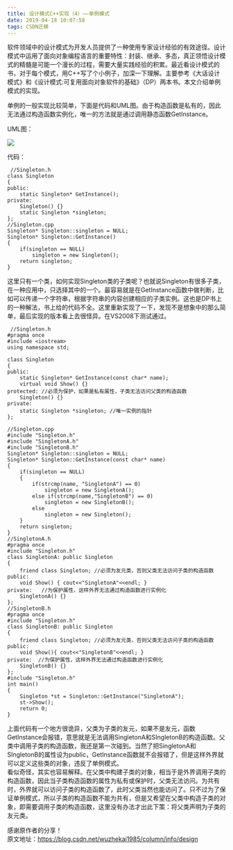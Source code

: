 ```yaml
---
title: 设计模式C++实现（4）——单例模式
date: 2019-04-18 10:07:58
tags: CSDN迁移
---
```

   软件领域中的设计模式为开发人员提供了一种使用专家设计经验的有效途径。设计模式中运用了面向对象编程语言的重要特性：封装、继承、多态，真正领悟设计模式的精髓是可能一个漫长的过程，需要大量实践经验的积累。最近看设计模式的书，对于每个模式，用C++写了个小例子，加深一下理解。主要参考《大话设计模式》和《设计模式:可复用面向对象软件的基础》（DP）两本书。本文介绍单例模式的实现。

 单例的一般实现比较简单，下面是代码和UML图。由于构造函数是私有的，因此无法通过构造函数实例化，唯一的方法就是通过调用静态函数GetInstance。

 UML图：

 ![](https://img-blog.csdnimg.cn/20190418100558818.gif)

 代码：

 
```
 //Singleton.h
class Singleton  
{
public:
    static Singleton* GetInstance();
private:
    Singleton() {}
    static Singleton *singleton;
};
//Singleton.cpp
Singleton* Singleton::singleton = NULL;
Singleton* Singleton::GetInstance()
{
    if(singleton == NULL)
        singleton = new Singleton();
    return singleton;
}
```
 这里只有一个类，如何实现Singleton类的子类呢？也就说Singleton有很多子类，在一种应用中，只选择其中的一个。最容易就是在GetInstance函数中做判断，比如可以传递一个字符串，根据字符串的内容创建相应的子类实例。这也是DP书上的一种解法，书上给的代码不全。这里重新实现了一下，发现不是想象中的那么简单，最后实现的版本看上去很怪异。在VS2008下测试通过。

 

 
```
 //Singleton.h
#pragma once
#include <iostream>
using namespace std;
 
class Singleton  
{
public:
    static Singleton* GetInstance(const char* name);
    virtual void Show() {}
protected: //必须为保护，如果是私有属性，子类无法访问父类的构造函数
    Singleton() {}
private:
    static Singleton *singleton; //唯一实例的指针
};
 
//Singleton.cpp
#include "Singleton.h"
#include "SingletonA.h"
#include "SingletonB.h"
Singleton* Singleton::singleton = NULL;
Singleton* Singleton::GetInstance(const char* name)
{
    if(singleton == NULL)
    {
        if(strcmp(name, "SingletonA") == 0)
            singleton = new SingletonA();
        else if(strcmp(name,"SingletonB") == 0)
            singleton = new SingletonB();
        else 
            singleton = new Singleton();
    }
    return singleton;
}
//SingletonA.h
#pragma once
#include "Singleton.h"
class SingletonA: public Singleton
{
    friend class Singleton; //必须为友元类，否则父类无法访问子类的构造函数
public:
    void Show() { cout<<"SingletonA"<<endl; }
private:   //为保护属性，这样外界无法通过构造函数进行实例化
    SingletonA() {} 
};
//SingletonB.h
#pragma once
#include "Singleton.h"
class SingletonB: public Singleton
{
    friend class Singleton; //必须为友元类，否则父类无法访问子类的构造函数
public:
    void Show(){ cout<<"SingletonB"<<endl; }
private:  //为保护属性，这样外界无法通过构造函数进行实例化
    SingletonB() {}
};
#include "Singleton.h"
int main()
{
    Singleton *st = Singleton::GetInstance("SingletonA");
    st->Show();
    return 0;
}
```
 上面代码有一个地方很诡异，父类为子类的友元，如果不是友元，函数GetInstance会报错，意思就是无法调用SingletonA和SIngletonB的构造函数。父类中调用子类的构造函数，我还是第一次碰到。当然了把SingletonA和SIngletonB的属性设为public，GetInstance函数就不会报错了，但是这样外界就可以定义这些类的对象，违反了单例模式。  
 看似奇怪，其实也容易解释。在父类中构建子类的对象，相当于是外界调用子类的构造函数，因此当子类构造函数的属性为私有或保护时，父类无法访问。为共有时，外界就可以访问子类的构造函数了，此时父类当然也能访问了。只不过为了保证单例模式，所以子类的构造函数不能为共有，但是又希望在父类中构造子类的对象，即需要调用子类的构造函数，这里没有办法才出此下策：将父类声明为子类的友元类。  
 

 感谢原作者的分享！  
 原文地址：https://blog.csdn.net/wuzhekai1985/column/info/design

   
 